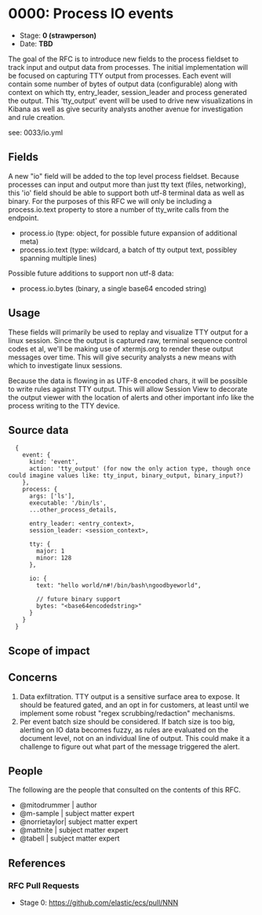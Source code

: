# 0000: Process IO events
<!-- Leave this ID at 0000. The ECS team will assign a unique, contiguous RFC number upon merging the initial stage of this RFC. -->

- Stage: **0 (strawperson)** <!-- Update to reflect target stage. See https://elastic.github.io/ecs/stages.html -->
- Date: **TBD** <!-- The ECS team sets this date at merge time. This is the date of the latest stage advancement. -->

<!--
As you work on your RFC, use the "Stage N" comments to guide you in what you should focus on, for the stage you're targeting.
Feel free to remove these comments as you go along.
-->

<!--
Stage 0: Provide a high level summary of the premise of these changes. Briefly describe the nature, purpose, and impact of the changes. ~2-5 sentences.
-->

The goal of the RFC is to introduce new fields to the process fieldset to track input and output data from processes. The initial implementation will be focused on capturing TTY output from processes. Each event will contain some number of bytes of output data (configurable) along with context on which tty, entry_leader, session_leader and process generated the output. This 'tty_output' event will be used to drive new visualizations in Kibana as well as give security analysts another avenue for investigation and rule creation.

<!--
Stage 1: If the changes include field additions or modifications, please create a folder titled as the RFC number under rfcs/text/. This will be where proposed schema changes as standalone YAML files or extended example mappings and larger source documents will go as the RFC is iterated upon.
-->

see: 0033/io.yml

<!--
Stage X: Provide a brief explanation of why the proposal is being marked as abandoned. This is useful context for anyone revisiting this proposal or considering similar changes later on.
-->

## Fields

<!--
Stage 1: Describe at a high level how this change affects fields. Include new or updated yml field definitions for all of the essential fields in this draft. While not exhaustive, the fields documented here should be comprehensive enough to deeply evaluate the technical considerations of this change. The goal here is to validate the technical details for all essential fields and to provide a basis for adding experimental field definitions to the schema. Use GitHub code blocks with yml syntax formatting, and add them to the corresponding RFC folder.
-->

A new "io" field will be added to the top level process fieldset. Because processes can input and output more than just tty text (files, networking), this 'io' field should be able to support both utf-8 terminal data as well as binary. For the purposes of this RFC we will only be including a process.io.text property to store a number of tty_write calls from the endpoint.

- process.io (type: object, for possible future expansion of additional meta)
- process.io.text (type: wildcard, a batch of tty output text, possibley spanning multiple lines)

Possible future additions to support non utf-8 data:
- process.io.bytes (binary, a single base64 encoded string)

<!--
Stage 2: Add or update all remaining field definitions. The list should now be exhaustive. The goal here is to validate the technical details of all remaining fields and to provide a basis for releasing these field definitions as beta in the schema. Use GitHub code blocks with yml syntax formatting, and add them to the corresponding RFC folder.
-->

## Usage

<!--
Stage 1: Describe at a high-level how these field changes will be used in practice. Real world examples are encouraged. The goal here is to understand how people would leverage these fields to gain insights or solve problems. ~1-3 paragraphs.
-->

These fields will primarily be used to replay and visualize TTY output for a linux session. Since the output is captured raw, terminal sequence control codes et al, we'll be making use of xtermjs.org to render these output messages over time. This will give security analysts a new means with which to investigate linux sessions.

Because the data is flowing in as UTF-8 encoded chars, it will be possible to write rules against TTY output. This will allow Session View to decorate the output viewer with the location of alerts and other important info like the process writing to the TTY device.

## Source data

<!--
Stage 1: Provide a high-level description of example sources of data. This does not yet need to be a concrete example of a source document, but instead can simply describe a potential source (e.g. nginx access log). This will ultimately be fleshed out to include literal source examples in a future stage. The goal here is to identify practical sources for these fields in the real world. ~1-3 sentences or unordered list.
-->

```
  {
    event: {
      kind: 'event',
      action: 'tty_output' (for now the only action type, though once could imagine values like: tty_input, binary_output, binary_input?)
    },
    process: {
      args: ['ls'],
      executable: '/bin/ls',
      ...other_process_details,

      entry_leader: <entry_context>,
      session_leader: <session_context>,

      tty: {
        major: 1
        minor: 128
      },

      io: {
        text: "hello world/n#!/bin/bash\ngoodbyeworld",

        // future binary support
        bytes: "<base64encodedstring>"
      }
    }
  }
```

<!--
Stage 2: Included a real world example source document. Ideally this example comes from the source(s) identified in stage 1. If not, it should replace them. The goal here is to validate the utility of these field changes in the context of a real world example. Format with the source name as a ### header and the example document in a GitHub code block with json formatting, or if on the larger side, add them to the corresponding RFC folder.
-->

<!--
Stage 3: Add more real world example source documents so we have at least 2 total, but ideally 3. Format as described in stage 2.
-->

## Scope of impact

<!--
Stage 2: Identifies scope of impact of changes. Are breaking changes required? Should deprecation strategies be adopted? Will significant refactoring be involved? Break the impact down into:
 * Ingestion mechanisms (e.g. beats/logstash)
 * Usage mechanisms (e.g. Kibana applications, detections)
 * ECS project (e.g. docs, tooling)
The goal here is to research and understand the impact of these changes on users in the community and development teams across Elastic. 2-5 sentences each.
-->

## Concerns

<!--
Stage 1: Identify potential concerns, implementation challenges, or complexity. Spend some time on this. Play devil's advocate. Try to identify the sort of non-obvious challenges that tend to surface later. The goal here is to surface risks early, allow everyone the time to work through them, and ultimately document resolution for posterity's sake.
-->

1. Data exfiltration. TTY output is a sensitive surface area to expose. It should be featured gated, and an opt in for customers, at least until we implement some robust "regex scrubbing/redaction" mechanisms.
2. Per event batch size should be considered. If batch size is too big, alerting on IO data becomes fuzzy, as rules are evaluated on the document level, not on an individual line of output. This could make it a challenge to figure out what part of the message triggered the alert.

<!--
Stage 2: Document new concerns or resolutions to previously listed concerns. It's not critical that all concerns have resolutions at this point, but it would be helpful if resolutions were taking shape for the most significant concerns.
-->

<!--
Stage 3: Document resolutions for all existing concerns. Any new concerns should be documented along with their resolution. The goal here is to eliminate risk of churn and instability by ensuring all concerns have been addressed.
-->

## People

The following are the people that consulted on the contents of this RFC.

* @mitodrummer | author
* @m-sample | subject matter expert
* @norrietaylor| subject matter expert
* @mattnite | subject matter expert
* @tabell | subject matter expert

<!--
Who will be or has been consulted on the contents of this RFC? Identify authorship and sponsorship, and optionally identify the nature of involvement of others. Link to GitHub aliases where possible. This list will likely change or grow stage after stage.

e.g.:

* @Yasmina | author
* @Monique | sponsor
* @EunJung | subject matter expert
* @JaneDoe | grammar, spelling, prose
* @Mariana
-->


## References

<!-- Insert any links appropriate to this RFC in this section. -->

### RFC Pull Requests

<!-- An RFC should link to the PRs for each of it stage advancements. -->

* Stage 0: https://github.com/elastic/ecs/pull/NNN

<!--
* Stage 1: https://github.com/elastic/ecs/pull/NNN
...
-->
